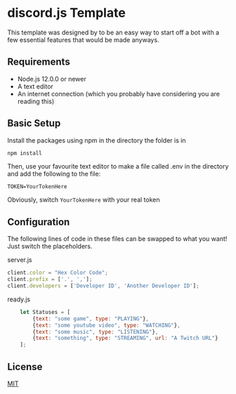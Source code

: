 # discord.js Template

This template was designed by to be an easy way to start off a bot with a few essential features that would be made anyways.

## Requirements
- Node.js 12.0.0 or newer
- A text editor
- An internet connection (which you probably have considering you are reading this)

## Basic Setup

Install the packages using npm in the directory the folder is in

```bash
npm install
```

Then, use your favourite text editor to make a file called .env in the directory and add the following to the file:

```
TOKEN=YourTokenHere
```

Obviously, switch `YourTokenHere` with your real token

## Configuration

The following lines of code in these files can be swapped to what you want!
Just switch the placeholders.

server.js
```javascript
client.color = "Hex Color Code";
client.prefix = ['.', ','];
client.developers = ['Developer ID', 'Another Developer ID'];
```

ready.js
```javascript
    let Statuses = [
        {text: "some game", type: "PLAYING"},
        {text: "some youtube video", type: "WATCHING"},
        {text: "some music", type: "LISTENING"},
        {text: "something", type: "STREAMING", url: "A Twitch URL"}
    ];
```

## License
[MIT](https://choosealicense.com/licenses/mit/)
